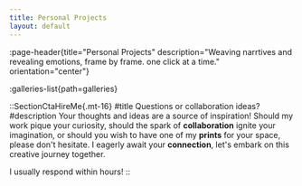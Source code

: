 ```yaml
---
title: Personal Projects
layout: default
---
```


:page-header{title="Personal Projects" description="Weaving narrtives and revealing emotions, frame by frame. one click at a time." orientation="center"}

:galleries-list{path=galleries}

::SectionCtaHireMe{.mt-16}
#title
Questions or collaboration ideas?
#description
Your thoughts and ideas are a source of inspiration! Should my work pique your curiosity, should the spark of __collaboration__ ignite your imagination, or should you wish to have one of my __prints__ for your space, please don't hesitate. I eagerly await your __connection__, let's embark on this creative journey together.

I usually respond within hours!
::
